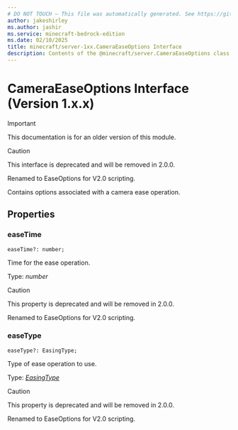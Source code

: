 ```yaml
---
# DO NOT TOUCH — This file was automatically generated. See https://github.com/mojang/minecraftapidocsgenerator to modify descriptions, examples, etc.
author: jakeshirley
ms.author: jashir
ms.service: minecraft-bedrock-edition
ms.date: 02/10/2025
title: minecraft/server-1xx.CameraEaseOptions Interface
description: Contents of the @minecraft/server.CameraEaseOptions class (Version 1.x.x).
---
```

# CameraEaseOptions Interface (Version 1.x.x)

> [!IMPORTANT]
> This documentation is for an older version of this module.

> [!CAUTION]
> This interface is deprecated and will be removed in 2.0.0.
> 
> Renamed to EaseOptions for V2.0 scripting.

Contains options associated with a camera ease operation.

## Properties

### **easeTime**
`easeTime?: number;`

Time for the ease operation.

Type: *number*

> [!CAUTION]
> This property is deprecated and will be removed in 2.0.0.
> 
> Renamed to EaseOptions for V2.0 scripting.

### **easeType**
`easeType?: EasingType;`

Type of ease operation to use.

Type: [*EasingType*](EasingType.md)

> [!CAUTION]
> This property is deprecated and will be removed in 2.0.0.
> 
> Renamed to EaseOptions for V2.0 scripting.
